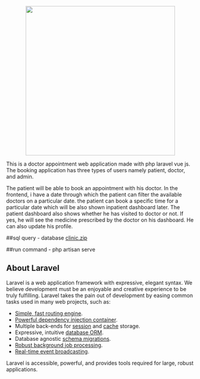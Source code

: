 <p align="center"><img src="https://user-images.githubusercontent.com/85547954/166218291-a69e30fe-adcc-450f-bd80-b8b551bc726b.jpg" width="400"></p>

<p align="center">

This is a doctor appointment web application made with php laravel vue js.  
The booking application has three types of users namely patient, doctor, and admin.

The patient will be able to book an appointment with his doctor. In the frontend, i have a date through which the patient can filter the available doctors on a particular date.  the patient can book a specific time for a particular date which will be also shown inpatient dashboard later.
The patient dashboard also shows whether he has visited to doctor or not. If yes, he will see the medicine prescribed by the doctor on his dashboard. He can also update his profile.
</p>

##sql query - database
[clinic.zip](https://github.com/ofeknissim/doctor/files/8602192/clinic.zip)

##run command - php artisan serve


## About Laravel

Laravel is a web application framework with expressive, elegant syntax. We believe development must be an enjoyable and creative experience to be truly fulfilling. Laravel takes the pain out of development by easing common tasks used in many web projects, such as:

- [Simple, fast routing engine](https://laravel.com/docs/routing).
- [Powerful dependency injection container](https://laravel.com/docs/container).
- Multiple back-ends for [session](https://laravel.com/docs/session) and [cache](https://laravel.com/docs/cache) storage.
- Expressive, intuitive [database ORM](https://laravel.com/docs/eloquent).
- Database agnostic [schema migrations](https://laravel.com/docs/migrations).
- [Robust background job processing](https://laravel.com/docs/queues).
- [Real-time event broadcasting](https://laravel.com/docs/broadcasting).

Laravel is accessible, powerful, and provides tools required for large, robust applications.

